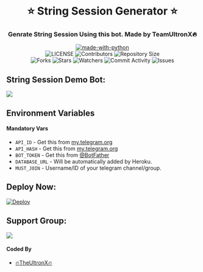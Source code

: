 <h1 align= center><b>⭐️ String Session Generator ⭐️</b></h1>
<h3 align = center> Genrate String Session Using this bot. Made by TeamUltronX🔥</h3>

<p align="center">
<a href="https://python.org"><img src="http://forthebadge.com/images/badges/made-with-python.svg" alt="made-with-python"></a>
<br>
    <img src="https://img.shields.io/github/license/TheUltronX/StringSessionGenerator?style=for-the-badge" alt="LICENSE">
    <img src="https://img.shields.io/github/contributors/TheUltronX/StringSessionGenerator?style=for-the-badge" alt="Contributors">
    <img src="https://img.shields.io/github/repo-size/TheUltronX/StringSessionGenerator?style=for-the-badge" alt="Repository Size"> <br>
    <img src="https://img.shields.io/github/forks/TheUltronX/StringSessionGenerator?style=for-the-badge" alt="Forks">
    <img src="https://img.shields.io/github/stars/TheUltronX/StringSessionGenerator?style=for-the-badge" alt="Stars">
    <img src="https://img.shields.io/github/watchers/TheUltronX/StringSessionGenerator?style=for-the-badge" alt="Watchers">
    <img src="https://img.shields.io/github/commit-activity/w/TheUltronX/StringSessionGenerator?style=for-the-badge" alt="Commit Activity">
    <img src="https://img.shields.io/github/issues/TheUltronX/StringSessionGenerator?style=for-the-badge" alt="Issues">
</p>

## String Session Demo Bot:
<a href="https://t.me/UltronSStringSession_bot"><img src="https://img.shields.io/badge/Telegram-Bot-blue.svg?logo=telegram"></a>

## Environment Variables

#### Mandatory Vars

- `API_ID` - Get this from [my.telegram.org](https://my.telegram.org/auth)
- `API_HASH` - Get this from [my.telegram.org](https://my.telegram.org/auth)
- `BOT_TOKEN` - Get this from [@BotFather](https://t.me/BotFather)
- `DATABASE_URL` - Will be automatically added by Heroku.
- `MUST_JOIN` - Username/ID of your telegram channel/group.

## Deploy Now:
[![Deploy](https://www.herokucdn.com/deploy/button.svg)](https://heroku.com/deploy?template=https://github.com/CrushMishu/StringSessionGenerator)

## Support Group:
<a href="https://t.me/UltronXsupport"><img src="https://img.shields.io/badge/Telegram-Join%20Telegram%20Group-blue.svg?logo=telegram"></a>

#### Coded By
- [🔥TheUltronX🔥](https://github.com/TheUltronX)
</p>
